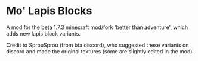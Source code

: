# Mo' Lapis Blocks

A mod for the beta 1.7.3 minecraft mod/fork 'better than adventure', which adds new lapis block variants.

Credit to SprouSprou (from bta discord), who suggested these variants on discord and made the original textures (some are slightly edited in the mod)

